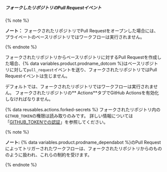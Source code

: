 ##### フォークしたリポジトリのPull Requestイベント

{% note %}

**ノート：** フォークされたリポジトリでPull Requestをオープンした場合には、プライベートのベースリポジトリではワークフローは実行されません。

{% endnote %}

フォークされたリポジトリからベースリポジトリに対するPull Requestを作成した場合、{% data variables.product.prodname_dotcom %}はベースリポジトリに対して`pull_request`イベントを送り、フォークされたリポジトリではPull Requestイベントは生じません。

デフォルトでは、フォークされたリポジトリではワークフローは実行されません。 フォークされたリポジトリの** Actions**タブでGitHub Actionsを有効化しなければなりません。

{% data reusables.actions.forked-secrets %} フォークされたリポジトリ内の`GITHUB_TOKEN`の権限は読み取りのみです。 詳しい情報については「[GITHUB_TOKENでの認証](/actions/configuring-and-managing-workflows/authenticating-with-the-github_token)」を参照してください。

{% note %}

**ノート:** {% data variables.product.prodname_dependabot %}のPull Requestによってトリガーされたワークフローは、フォークされたリポジトリからのもののように扱われ、これらの制約を受けます。

{% endnote %}

